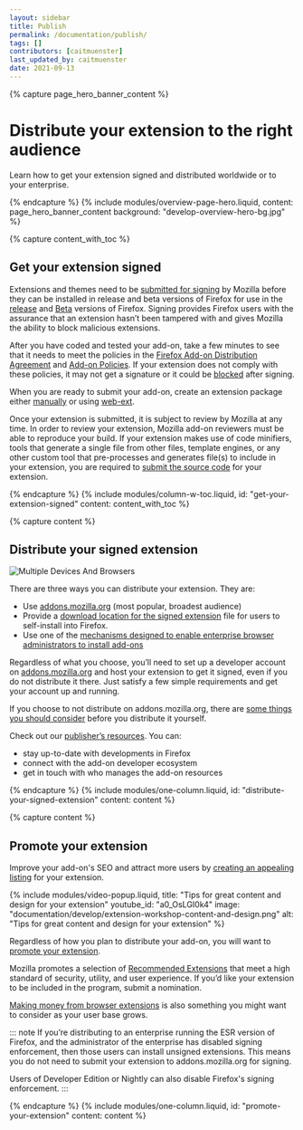 ```yaml
---
layout: sidebar
title: Publish
permalink: /documentation/publish/
tags: []
contributors: [caitmuenster]
last_updated_by: caitmuenster
date: 2021-09-13 
---
```


<!-- Overview Page Hero Banner -->

{% capture page_hero_banner_content %}

# Distribute your extension to the right audience

Learn how to get your extension signed and distributed worldwide or to your enterprise.

{% endcapture %}
{% include modules/overview-page-hero.liquid,
	content: page_hero_banner_content
	background: "develop-overview-hero-bg.jpg"
%}

<!-- END: Overview Page Hero Banner -->

<!-- Content with Table of Contents Module -->

{% capture content_with_toc %}

## Get your extension signed

Extensions and themes need to be [submitted for signing](/documentation/publish/signing-and-distribution-overview/) by Mozilla before they can be installed in release and beta versions of Firefox for use in the [release](https://www.mozilla.org/firefox/) and [Beta](https://www.mozilla.org/firefox/channel/desktop/) versions of Firefox. Signing provides Firefox users with the assurance that an extension hasn’t been tampered with and gives Mozilla the ability to block malicious extensions. 

After you have coded and tested your add-on, take a few minutes to see that it needs to meet the policies in the [Firefox Add-on Distribution Agreement](/documentation/publish/firefox-add-on-distribution-agreement/) and [Add-on Policies](/documentation/publish/add-on-policies/). If your extension does not comply with these policies, it may not get a signature or it could be [blocked](/documentation/publish/add-ons-blocking-process/) after signing.

When you are ready to submit your add-on, create an extension package either [manually](/documentation/publish/package-your-extension/) or using [web-ext](/documentation/develop/getting-started-with-web-ext/).

Once your extension is submitted, it is subject to review by Mozilla at any time. In order to review your extension, Mozilla add-on reviewers must be able to reproduce your build. If your extension makes use of code minifiers, tools that generate a single file from other files, template engines, or any other custom tool that pre-processes and generates file(s) to include in your extension, you are required to [submit the source code](/documentation/publish/source-code-submission/) for your extension.

{% endcapture %}
{% include modules/column-w-toc.liquid,
	id: "get-your-extension-signed"
	content: content_with_toc
%}

<!-- END: Content with Table of Contents -->

<!-- Single Column Body Module -->

{% capture content %}

## Distribute your signed extension

![Multiple Devices And Browsers](/assets/img/documentation/develop/MultipleDevicesAndBrowsers_fullwidth.png)

There are three ways you can distribute your extension. They are:

- Use [addons.mozilla.org](https://developer.mozilla.org/docs/Mozilla/Add-ons/Distribution/Submitting_an_add-on) (most popular, broadest audience)
- Provide a [download location for the signed extension](/documentation/publish/self-distribution/) file for users to self-install into Firefox.
- Use one of the [mechanisms designed to enable enterprise browser administrators to install add-ons](/documentation/enterprise/enterprise-distribution/)

Regardless of what you choose, you’ll need to set up a developer account on [addons.mozilla.org](https://addons.mozilla.org) and host your extension to get it signed, even if you do not distribute it there. Just satisfy a few simple requirements and get your account up and running.

If you choose to not distribute on addons.mozilla.org, there are [some things you should consider](/documentation/publish/self-distribution/) before you distribute it yourself.

Check out our [publisher’s resources](/documentation/manage/resources-for-publishers/). You can:

- stay up-to-date with developments in Firefox
- connect with the add-on developer ecosystem
- get in touch with who manages the add-on resources

{% endcapture %}
{% include modules/one-column.liquid,
	id: "distribute-your-signed-extension"
	content: content
%}

<!-- END: Single Column Body Module -->

<!-- Single Column Body Module -->

{% capture content %}

## Promote your extension

Improve your add-on's SEO and attract more users by [creating an appealing listing](/documentation/develop/create-an-appealing-listing/) for your extension.

<!-- Video Popup Thumbnail -->

{% include modules/video-popup.liquid,
	title: "Tips for great content and design for your extension"
	youtube_id: "a0_OsLGI0k4"
	image: "documentation/develop/extension-workshop-content-and-design.png"
	alt: "Tips for great content and design for your extension"
%}

<!-- END: Video Popup Thumbnail -->

Regardless of how you plan to distribute your add-on, you will want to [promote your extension](/documentation/publish/promoting-your-extension/).

Mozilla promotes a selection of [Recommended Extensions](/documentation/publish/recommended-extensions/) that meet a high standard of security, utility, and user experience. If you’d like your extension to be included in the program, submit a nomination.

[Making money from browser extensions](/documentation/publish/make-money-from-browser-extensions/) is also something you might want to consider as your user base grows.

::: note
If you’re distributing to an enterprise running the ESR version of Firefox, and the administrator of the enterprise has disabled signing enforcement, then those users can install unsigned extensions. This means you do not need to submit your extension to addons.mozilla.org for signing.

Users of Developer Edition or Nightly can also disable Firefox's signing enforcement.
:::

{% endcapture %}
{% include modules/one-column.liquid,
	id: "promote-your-extension"
	content: content
%}

<!-- END: Single Column Body Module -->


